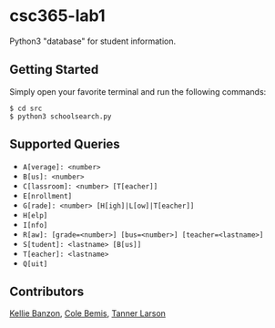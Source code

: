 # csc365-lab1
Python3 "database" for student information.

## Getting Started
Simply open your favorite terminal and run the following commands: 
```shell
$ cd src
$ python3 schoolsearch.py
```

## Supported Queries
* `A[verage]: <number>`
* `B[us]: <number>`
* `C[lassroom]: <number> [T[eacher]]`
* `E[nrollment]`
* `G[rade]: <number> [H[igh]|L[ow]|T[eacher]]`
* `H[elp]`
* `I[nfo]`
* `R[aw]: [grade=<number>] [bus=<number>] [teacher=<lastname>]`
* `S[tudent]: <lastname> [B[us]]`
* `T[eacher]: <lastname>`
* `Q[uit]`

## Contributors
[Kellie Banzon](https://github.com/kelliebanzon), 
[Cole Bemis](https://github.com/colebemis), 
[Tanner Larson](https://github.com/tlarson07)
